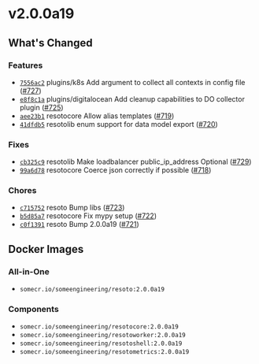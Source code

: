 # v2.0.0a19

## What's Changed

### Features

- [`7556ac2`](https://github.com/someengineering/resoto/commit/7556ac2) <span class="badge badge--secondary">plugins/k8s</span> Add argument to collect all contexts in config file ([#727](https://github.com/someengineering/resoto/pull/727))
- [`e8f8c1a`](https://github.com/someengineering/resoto/commit/e8f8c1a) <span class="badge badge--secondary">plugins/digitalocean</span> Add cleanup capabilities to DO collector plugin ([#725](https://github.com/someengineering/resoto/pull/725))
- [`aee23b1`](https://github.com/someengineering/resoto/commit/aee23b1) <span class="badge badge--secondary">resotocore</span> Allow alias templates ([#719](https://github.com/someengineering/resoto/pull/719))
- [`41dfdb5`](https://github.com/someengineering/resoto/commit/41dfdb5) <span class="badge badge--secondary">resotolib</span> enum support for data model export ([#720](https://github.com/someengineering/resoto/pull/720))

### Fixes

- [`cb325c9`](https://github.com/someengineering/resoto/commit/cb325c9) <span class="badge badge--secondary">resotolib</span> Make loadbalancer public_ip_address Optional ([#729](https://github.com/someengineering/resoto/pull/729))
- [`99a6d78`](https://github.com/someengineering/resoto/commit/99a6d78) <span class="badge badge--secondary">resotocore</span> Coerce json correctly if possible ([#718](https://github.com/someengineering/resoto/pull/718))

### Chores

- [`c715752`](https://github.com/someengineering/resoto/commit/c715752) <span class="badge badge--secondary">resoto</span> Bump libs ([#723](https://github.com/someengineering/resoto/pull/723))
- [`b5d85a7`](https://github.com/someengineering/resoto/commit/b5d85a7) <span class="badge badge--secondary">resotocore</span> Fix mypy setup ([#722](https://github.com/someengineering/resoto/pull/722))
- [`c0f1391`](https://github.com/someengineering/resoto/commit/c0f1391) <span class="badge badge--secondary">resoto</span> Bump 2.0.0a19 ([#721](https://github.com/someengineering/resoto/pull/721))

<!--truncate-->

## Docker Images

### All-in-One

- `somecr.io/someengineering/resoto:2.0.0a19`

### Components

- `somecr.io/someengineering/resotocore:2.0.0a19`
- `somecr.io/someengineering/resotoworker:2.0.0a19`
- `somecr.io/someengineering/resotoshell:2.0.0a19`
- `somecr.io/someengineering/resotometrics:2.0.0a19`
